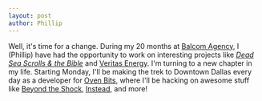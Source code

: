 ```yaml
---
layout: post
author: Phillip
---
```


Well, it's time for a change. During my 20 months at [Balcom Agency][balcom], I (Phillip) have had the opportunity to work on interesting projects like [_Dead Sea Scrolls & the Bible_][b/dss] and [Veritas Energy][b/ver]. I'm turning to a new chapter in my life. Starting Monday, I'll be making the trek to Downtown Dallas every day as a developer for [Oven Bits][ovenbits], where I'll be hacking on awesome stuff like [Beyond the Shock][o/bts], [Instead][o/ins], and more!

[balcom]: http://balcomagency.com
[b/dss]: http://seethescrolls.com
[b/ver]: https://veritasenergyllc.com

[ovenbits]: http://ovenbits.com
[o/bts]: http://beyondtheshock.com/
[o/ins]: http://itunes.apple.com/us/app/instead/id489934009
